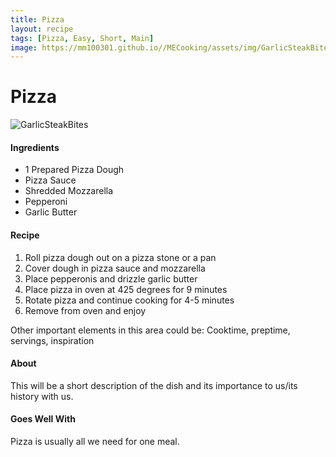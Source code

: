 ```yaml
---
title: Pizza
layout: recipe
tags: [Pizza, Easy, Short, Main]
image: https://mm100301.github.io//MECooking/assets/img/GarlicSteakBitesSweetSoyGreenBeans.jpeg
---
```

<html>
  <body class="recipeBody">
    <h1 text-align="center">Pizza</h1>
    <img class="recipePic" src="{{ page.image }}" alt="GarlicSteakBites">
    <div>
      <h4>Ingredients</h4>
      <ul>
        <li>1 Prepared Pizza Dough</li>
        <li>Pizza Sauce</li>
        <li>Shredded Mozzarella</li>
        <li>Pepperoni</li>
        <li>Garlic Butter</li>
      </ul>
    </div>
    <div>
      <h4>Recipe</h4>
        <ol>
          <li>Roll pizza dough out on a pizza stone or a pan</li>
          <li>Cover dough in pizza sauce and mozzarella</li>
          <li>Place pepperonis and drizzle garlic butter</li>
          <li>Place pizza in oven at 425 degrees for 9 minutes</li>
          <li>Rotate pizza and continue cooking for 4-5 minutes</li>
          <li>Remove from oven and enjoy</li>
        </ol>
    </div>
    <div>
      <p>Other important elements in this area could be: Cooktime, preptime, servings, inspiration</p>
    </div>
    <div>
      <h4>About</h4>
      <p>This will be a short description of the dish and its importance to us/its history with us.</p>
      <h4>Goes Well With</h4>
      <p>Pizza is usually all we need for one meal.</p>
    </div>
  </body>
</html>
